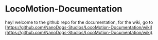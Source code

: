# LocoMotion-Documentation

hey! welcome to the github repo for the documentation, for the wiki, go to
[https://github.com/NanoDogs-Studios/LocoMotion-Documentation/wiki](https://github.com/NanoDogs-Studios/LocoMotion-Documentation/wiki).
